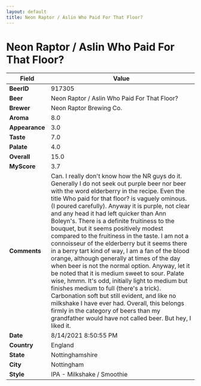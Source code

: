 ```yaml
---
layout: default
title: Neon Raptor / Aslin Who Paid For That Floor?
---
```


# Neon Raptor / Aslin Who Paid For That Floor?

| Field         | Value     |
|---------------|-----------|
| **BeerID** | 917305 |
| **Beer** | Neon Raptor / Aslin Who Paid For That Floor? |
| **Brewer** | Neon Raptor Brewing Co. |
| **Aroma** | 8.0 |
| **Appearance** | 3.0 |
| **Taste** | 7.0 |
| **Palate** | 4.0 |
| **Overall** | 15.0 |
| **MyScore** | 3.7 |
| **Comments** | Can. I really don't know how the NR guys do it. Generally I do not seek out purple beer nor beer with the word elderberry in the recipe. Even the title Who paid for that floor? is vaguely ominous. (I poured carefully). Anyway it is purple, not clear and any head it had left quicker than Ann Boleyn's.  There is a definite fruitiness to the bouquet, but it seems positively modest compared to the fruitiness in the taste. I am not a connoisseur of the elderberry but it seems there in a berry tart kind of way, I am a fan of the blood orange, although generally at times of the day when beer is not the normal option. Anyway, let it be noted that it is medium sweet to sour. Palate wise, hmmn. It's odd, initially light to medium but finishes medium to full (there's a trick). Carbonation soft but still evident, and like no milkshake I have ever had. Overall, this belongs firmly in the category of beers than my grandfather would have not called beer. But hey, I liked it.  |
| **Date** | 8/14/2021 8:50:55 PM |
| **Country** | England |
| **State** | Nottinghamshire |
| **City** | Nottingham |
| **Style** | IPA - Milkshake / Smoothie |

